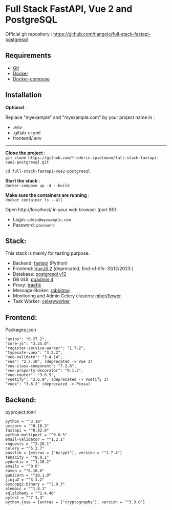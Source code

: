 
# Full Stack FastAPI, Vue 2 and PostgreSQL 

Official git repository : https://github.com/tiangolo/full-stack-fastapi-postgresql

## Requirements
- [Git](https://cli.github.com/)
- [Docker](https://www.docker.com/)
- [Docker-compose](https://docs.docker.com/compose/gettingstarted/)

## Installation
**Optional** :

Replace "myexample" and "myexample.com" by your project name in :
- .env
- .gitlab-ci.yml
- frontend/.env
---
**Clone the project** : \
``git clone https://github.com/frederic-spielmann/full-stack-fastapi-vue2-postgresql.git``

``cd full-stack-fastapi-vue2-postgresql``

**Start the stack** : \
``docker-compose up -d --build``

**Make sure the containers are running** : \
``docker container ls --all``

Open http://localhost/ in your web browser (port 80)  :
- Login: ``admin@myexample.com``
- Password: ``password``

## Stack:
This stack is mainly for testing purpose.
- Backend: [fastapi](https://fastapi.tiangolo.com/) (Python)
- Frontend: [VueJS 2](https://vuejs.org/) (deprecated, End-of-life: 31/12/2023 )
- Database: [postgresql v12](https://www.postgresql.org/)
- DB GUI: [pgadmin 4](https://www.pgadmin.org/)
- Proxy: [traefik](https://traefik.io/)
- Message-Broker: [rabbitmq](https://www.rabbitmq.com/)
- Monitoring and Admin Celery clusters: [mher/flower](https://github.com/mher/flower)
- Task Worker: [celeryworker](https://docs.celeryq.dev/en/stable/index.html)

## Frontend:
Packages.json

    "axios": "0.27.2",
    "core-js": "3.25.0",
    "register-service-worker": "1.7.2",
    "typesafe-vuex": "3.2.2",
    "vee-validate": "3.4.14",
    "vue": "2.7.10", (deprecated -> Vue 3)
    "vue-class-component": "7.2.6",
    "vue-property-decorator": "9.1.2",
    "vue-router": "3.6.5",
    "vuetify": "2.6.9", (deprecated -> Vuetify 3)
    "vuex": "3.6.2" (deprecated -> Pinia)

## Backend:
pyproject.toml

    python = "^3.10"
    uvicorn = "^0.18.3"
    fastapi = "^0.82.0"
    python-multipart = "^0.0.5"
    email-validator = "^1.2.1"
    requests = "^2.28.1"
    celery = "^5.2.7"
    passlib = {extras = ["bcrypt"], version = "^1.7.4"}
    tenacity = "^8.0.1"
    pydantic = "^1.10.2"
    emails = "^0.6"
    raven = "^6.10.0"
    gunicorn = "^20.1.0"
    jinja2 = "^3.1.2"
    psycopg2-binary = "^2.9.3"
    alembic = "^1.8.1"
    sqlalchemy = "^1.4.40"
    pytest = "^7.1.3"
    python-jose = {extras = ["cryptography"], version = "^3.3.0"}